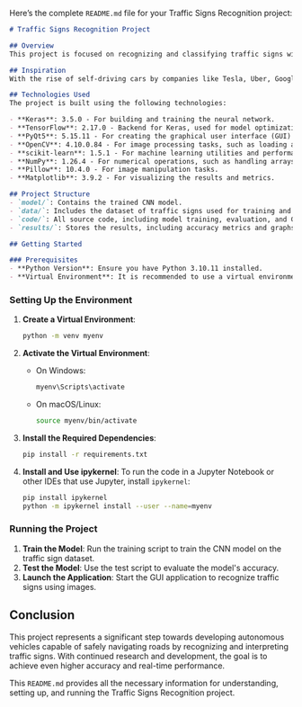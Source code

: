 Here’s the complete `README.md` file for your Traffic Signs Recognition project:

```markdown
# Traffic Signs Recognition Project

## Overview
This project is focused on recognizing and classifying traffic signs with 95% accuracy using Convolutional Neural Networks (CNN) and Keras. The application is designed to aid in the development of autonomous vehicles by interpreting traffic signs and making decisions accordingly.

## Inspiration
With the rise of self-driving cars by companies like Tesla, Uber, Google, Mercedes-Benz, Toyota, Ford, and Audi, it's crucial for these vehicles to understand and follow all traffic rules. To achieve Level 5 autonomy, the ability to accurately recognize traffic signs is a fundamental requirement.

## Technologies Used
The project is built using the following technologies:

- **Keras**: 3.5.0 - For building and training the neural network.
- **TensorFlow**: 2.17.0 - Backend for Keras, used for model optimization and performance.
- **PyQt5**: 5.15.11 - For creating the graphical user interface (GUI) of the application.
- **OpenCV**: 4.10.0.84 - For image processing tasks, such as loading and pre-processing traffic sign images.
- **scikit-learn**: 1.5.1 - For machine learning utilities and performance metrics.
- **NumPy**: 1.26.4 - For numerical operations, such as handling arrays and matrices.
- **Pillow**: 10.4.0 - For image manipulation tasks.
- **Matplotlib**: 3.9.2 - For visualizing the results and metrics.

## Project Structure
- `model/`: Contains the trained CNN model.
- `data/`: Includes the dataset of traffic signs used for training and testing.
- `code/`: All source code, including model training, evaluation, and GUI implementation.
- `results/`: Stores the results, including accuracy metrics and graphs.

## Getting Started

### Prerequisites
- **Python Version**: Ensure you have Python 3.10.11 installed.
- **Virtual Environment**: It is recommended to use a virtual environment for this project.
```
### Setting Up the Environment
1. **Create a Virtual Environment**:
   ```bash
   python -m venv myenv
   ```
2. **Activate the Virtual Environment**:
   - On Windows:
     ```bash
     myenv\Scripts\activate
     ```
   - On macOS/Linux:
     ```bash
     source myenv/bin/activate
     ```

3. **Install the Required Dependencies**:
   ```bash
   pip install -r requirements.txt
   ```

4. **Install and Use ipykernel**:
   To run the code in a Jupyter Notebook or other IDEs that use Jupyter, install `ipykernel`:
   ```bash
   pip install ipykernel
   python -m ipykernel install --user --name=myenv
   ```

### Running the Project
1. **Train the Model**: Run the training script to train the CNN model on the traffic sign dataset.
2. **Test the Model**: Use the test script to evaluate the model's accuracy.
3. **Launch the Application**: Start the GUI application to recognize traffic signs using images.

## Conclusion
This project represents a significant step towards developing autonomous vehicles capable of safely navigating roads by recognizing and interpreting traffic signs. With continued research and development, the goal is to achieve even higher accuracy and real-time performance.


This `README.md` provides all the necessary information for understanding, setting up, and running the Traffic Signs Recognition project.
